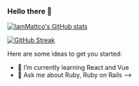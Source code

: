 ### Hello there 👋
[![IamMattco's GitHub stats](https://github-readme-stats.vercel.app/api?username=iammattco&show_icons=true&theme=dracula&include_all_commits=true&count_private=true)](https://github.com/anuraghazra/github-readme-stats) 

[![GitHub Streak](http://github-readme-streak-stats.herokuapp.com?user=iammattco&theme=dracula&hide_border=true&date_format=j%20M%5B%20Y%5D)](https://git.io/streak-stats)

Here are some ideas to get you started:

- 🌱 I’m currently learning React and Vue
- 💬 Ask me about Ruby, Ruby on Rails
-->
